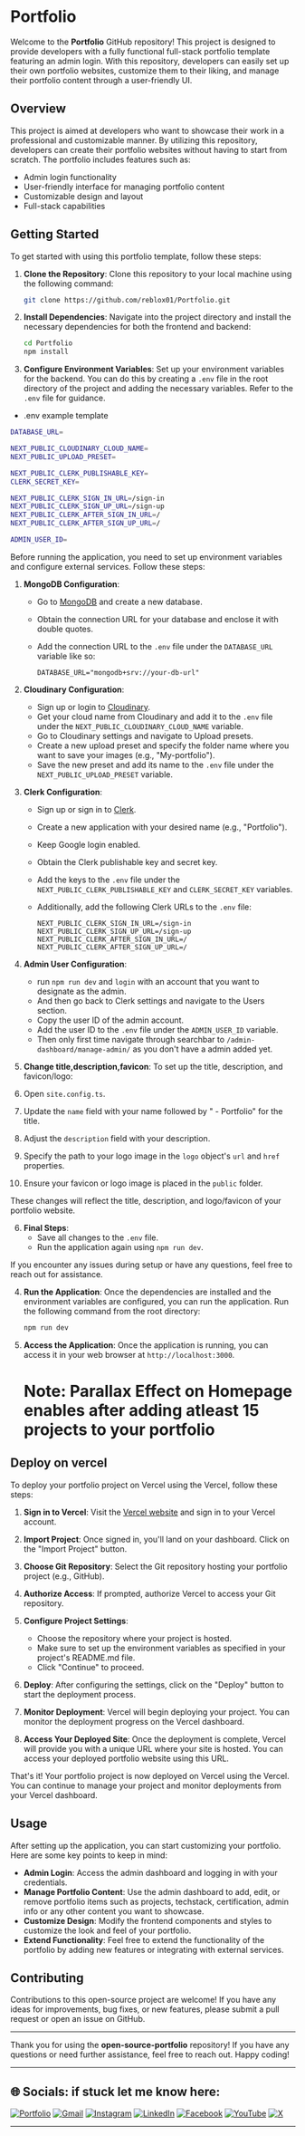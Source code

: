 # Portfolio

Welcome to the **Portfolio** GitHub repository! This project is designed to provide developers with a fully functional full-stack portfolio template featuring an admin login. With this repository, developers can easily set up their own portfolio websites, customize them to their liking, and manage their portfolio content through a user-friendly UI.

## Overview

This project is aimed at developers who want to showcase their work in a professional and customizable manner. By utilizing this repository, developers can create their portfolio websites without having to start from scratch. The portfolio includes features such as:

- Admin login functionality
- User-friendly interface for managing portfolio content
- Customizable design and layout
- Full-stack capabilities

## Getting Started

To get started with using this portfolio template, follow these steps:

1. **Clone the Repository**: Clone this repository to your local machine using the following command:

   ```bash
   git clone https://github.com/reblox01/Portfolio.git
   ```

2. **Install Dependencies**: Navigate into the project directory and install the necessary dependencies for both the frontend and backend:

   ```bash
   cd Portfolio
   npm install
   ```

3. **Configure Environment Variables**: Set up your environment variables for the backend. You can do this by creating a `.env` file in the root directory of the project and adding the necessary variables. Refer to the `.env` file for guidance.

- .env example template

```bash
DATABASE_URL=

NEXT_PUBLIC_CLOUDINARY_CLOUD_NAME=
NEXT_PUBLIC_UPLOAD_PRESET=

NEXT_PUBLIC_CLERK_PUBLISHABLE_KEY=
CLERK_SECRET_KEY=

NEXT_PUBLIC_CLERK_SIGN_IN_URL=/sign-in
NEXT_PUBLIC_CLERK_SIGN_UP_URL=/sign-up
NEXT_PUBLIC_CLERK_AFTER_SIGN_IN_URL=/
NEXT_PUBLIC_CLERK_AFTER_SIGN_UP_URL=/

ADMIN_USER_ID=
```

Before running the application, you need to set up environment variables and configure external services. Follow these steps:

1. **MongoDB Configuration**:

   - Go to [MongoDB](https://www.mongodb.com/) and create a new database.
   - Obtain the connection URL for your database and enclose it with double quotes.
   - Add the connection URL to the `.env` file under the `DATABASE_URL` variable like so:

     ```
     DATABASE_URL="mongodb+srv://your-db-url"
     ```

2. **Cloudinary Configuration**:

   - Sign up or login to [Cloudinary](https://cloudinary.com/).
   - Get your cloud name from Cloudinary and add it to the `.env` file under the `NEXT_PUBLIC_CLOUDINARY_CLOUD_NAME` variable.
   - Go to Cloudinary settings and navigate to Upload presets.
   - Create a new upload preset and specify the folder name where you want to save your images (e.g., "My-portfolio").
   - Save the new preset and add its name to the `.env` file under the `NEXT_PUBLIC_UPLOAD_PRESET` variable.

3. **Clerk Configuration**:

   - Sign up or sign in to [Clerk](https://clerk.com/).
   - Create a new application with your desired name (e.g., "Portfolio").
   - Keep Google login enabled.
   - Obtain the Clerk publishable key and secret key.
   - Add the keys to the `.env` file under the `NEXT_PUBLIC_CLERK_PUBLISHABLE_KEY` and `CLERK_SECRET_KEY` variables.
   - Additionally, add the following Clerk URLs to the `.env` file:

     ```
     NEXT_PUBLIC_CLERK_SIGN_IN_URL=/sign-in
     NEXT_PUBLIC_CLERK_SIGN_UP_URL=/sign-up
     NEXT_PUBLIC_CLERK_AFTER_SIGN_IN_URL=/
     NEXT_PUBLIC_CLERK_AFTER_SIGN_UP_URL=/
     ```

4. **Admin User Configuration**:

   - run `npm run dev` and `login` with an account that you want to designate as the admin.
   - And then go back to Clerk settings and navigate to the Users section.
   - Copy the user ID of the admin account.
   - Add the user ID to the `.env` file under the `ADMIN_USER_ID` variable.
   - Then only first time navigate through searchbar to `/admin-dashboard/manage-admin/` as you don't have a admin added yet.
     
5. **Change title,description,favicon**:
   To set up the title, description, and favicon/logo:

6. Open `site.config.ts`.
7. Update the `name` field with your name followed by " - Portfolio" for the title.
8. Adjust the `description` field with your description.
9. Specify the path to your logo image in the `logo` object's `url` and `href` properties.
10. Ensure your favicon or logo image is placed in the `public` folder.

These changes will reflect the title, description, and logo/favicon of your portfolio website.

6. **Final Steps**:
   - Save all changes to the `.env` file.
   - Run the application again using `npm run dev`.

If you encounter any issues during setup or have any questions, feel free to reach out for assistance.

4. **Run the Application**: Once the dependencies are installed and the environment variables are configured, you can run the application. Run the following command from the root directory:

   ```bash
   npm run dev
   ```

5. **Access the Application**: Once the application is running, you can access it in your web browser at `http://localhost:3000`.

   # Note: Parallax Effect on Homepage enables after adding atleast 15 projects to your portfolio

## Deploy on vercel

To deploy your portfolio project on Vercel using the Vercel, follow these steps:

1. **Sign in to Vercel**: Visit the [Vercel website](https://vercel.com/) and sign in to your Vercel account.

2. **Import Project**: Once signed in, you'll land on your dashboard. Click on the "Import Project" button.

3. **Choose Git Repository**: Select the Git repository hosting your portfolio project (e.g., GitHub).

4. **Authorize Access**: If prompted, authorize Vercel to access your Git repository.

5. **Configure Project Settings**:

   - Choose the repository where your project is hosted.
   - Make sure to set up the environment variables as specified in your project's README.md file.
   - Click "Continue" to proceed.

6. **Deploy**: After configuring the settings, click on the "Deploy" button to start the deployment process.

7. **Monitor Deployment**: Vercel will begin deploying your project. You can monitor the deployment progress on the Vercel dashboard.

8. **Access Your Deployed Site**: Once the deployment is complete, Vercel will provide you with a unique URL where your site is hosted. You can access your deployed portfolio website using this URL.

That's it! Your portfolio project is now deployed on Vercel using the Vercel. You can continue to manage your project and monitor deployments from your Vercel dashboard.

## Usage

After setting up the application, you can start customizing your portfolio. Here are some key points to keep in mind:

- **Admin Login**: Access the admin dashboard and logging in with your credentials.
- **Manage Portfolio Content**: Use the admin dashboard to add, edit, or remove portfolio items such as projects, techstack, certification, admin info or any other content you want to showcase.
- **Customize Design**: Modify the frontend components and styles to customize the look and feel of your portfolio.
- **Extend Functionality**: Feel free to extend the functionality of the portfolio by adding new features or integrating with external services.

## Contributing

Contributions to this open-source project are welcome! If you have any ideas for improvements, bug fixes, or new features, please submit a pull request or open an issue on GitHub.

---

Thank you for using the **open-source-portfolio** repository! If you have any questions or need further assistance, feel free to reach out. Happy coding!

---

## 🌐 Socials: if stuck let me know here:

[![Portfolio](https://img.shields.io/badge/Portfolio-%23000000.svg?style=for-the-badge&logo=Portfolio&logoColor=white)](https://squadtechinnovations.in/)
[![Gmail](https://img.shields.io/badge/Gmail-D14836?style=for-the-badge&logo=gmail&logoColor=white)](mailto:meer.uxair007@gmail.com)
[![Instagram](https://img.shields.io/badge/Instagram-%23E4405F.svg?style=for-the-badge&logo=Instagram&logoColor=white)](https://instagram.com/meeruzairwashere)
[![LinkedIn](https://img.shields.io/badge/linkedin-%230077B5.svg?style=for-the-badge&logo=linkedin&logoColor=white)](https://linkedin.com/in/meer-uzair-1b682b176)
[![Facebook](https://img.shields.io/badge/Facebook-%231877F2.svg?style=for-the-badge&logo=Facebook&logoColor=white)](https://facebook.com/profile.php?id=100069300923731)
[![YouTube](https://img.shields.io/badge/YouTube-%23FF0000.svg?style=for-the-badge&logo=YouTube&logoColor=white)](https://youtube.com/@meeruzairwashere)
[![X](https://img.shields.io/badge/X-%23000000.svg?style=for-the-badge&logo=X&logoColor=white)](https://twitter.com/miruzairwashere)

---
